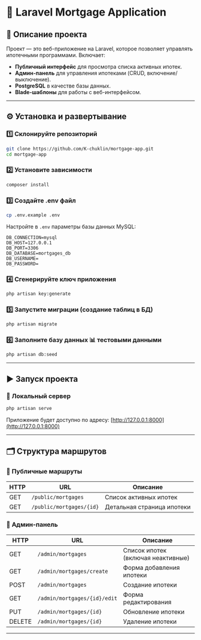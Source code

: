 # 📌 Laravel Mortgage Application

## 🚀 Описание проекта
Проект — это веб-приложение на Laravel, которое позволяет управлять ипотечными программами. Включает:
- **Публичный интерфейс** для просмотра списка активных ипотек.
- **Админ-панель** для управления ипотеками (CRUD, включение/выключение).
- **PostgreSQL** в качестве базы данных.
- **Blade-шаблоны** для работы с веб-интерфейсом.

---

## ⚙️ Установка и развертывание

### 1️⃣ **Склонируйте репозиторий**
```bash
git clone https://github.com/K-chuklin/mortgage-app.git
cd mortgage-app
```

### 2️⃣ **Установите зависимости**
```bash
composer install
```

### 3️⃣ **Создайте .env файл**
```bash
cp .env.example .env
```

Настройте в `.env` параметры базы данных MySQL:
```env
DB_CONNECTION=mysql
DB_HOST=127.0.0.1
DB_PORT=3306
DB_DATABASE=mortgages_db
DB_USERNAME= 
DB_PASSWORD=
```

### 4️⃣ **Сгенерируйте ключ приложения**
```bash
php artisan key:generate
```

### 5️⃣ **Запустите миграции** (создание таблиц в БД)
```bash
php artisan migrate
```

### 6️⃣ **Заполните базу данных 📊 тестовыми данными**
```bash
php artisan db:seed
```

---

## ▶️ Запуск проекта

### 📡 **Локальный сервер**
```bash
php artisan serve
```
Приложение будет доступно по адресу: [http://127.0.0.1:8000](http://127.0.0.1:8000)

---

## 🗂️ Структура маршрутов

### 🔹 **Публичные маршруты**

| HTTP | URL                     | Описание                   |
| ---- | ----------------------- | -------------------------- |
| GET  | `/public/mortgages`     | Список активных ипотек     |
| GET  | `/public/mortgages/{id}`| Детальная страница ипотеки |

### 🔹 **Админ-панель**

| HTTP   | URL                          | Описание                           |
| ------ | ---------------------------- | ---------------------------------- |
| GET    | `/admin/mortgages`           | Список ипотек (включая неактивные) |
| GET    | `/admin/mortgages/create`    | Форма добавления ипотеки           |
| POST   | `/admin/mortgages`           | Создание ипотеки                   |
| GET    | `/admin/mortgages/{id}/edit` | Форма редактирования               |
| PUT    | `/admin/mortgages/{id}`      | Обновление ипотеки                 |
| DELETE | `/admin/mortgages/{id}`      | Удаление ипотеки                   |

---
